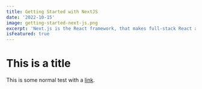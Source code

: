 ```yaml
---
title: Getting Started with NextJS
date: '2022-10-15'
image: getting-started-next-js.png
excerpt: 'Next.js is the React framework, that makes full-stack React a breeze.'
isFeatured: true
---
```


# This is a title

This is some normal test with a [link](https://google.com).
